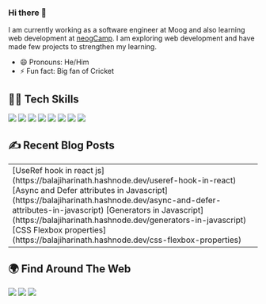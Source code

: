 ### Hi there 👋

I am currently working as a software engineer at Moog and also learning web development at [neogCamp](https://neog.camp/). 
I am exploring web development and have made few projects to strengthen my learning. 


- 😄 Pronouns: He/Him
- ⚡ Fun fact: Big fan of Cricket


## 👨‍💻 Tech Skills
![](https://img.shields.io/badge/HTML5-E34F26?style=for-the-badge&logo=html5&logoColor=white)
![](https://img.shields.io/badge/CSS3-1572B6?style=for-the-badge&logo=css3&logoColor=white)
![](https://img.shields.io/badge/JavaScript-F7DF1E?style=for-the-badge&logo=javascript&logoColor=black)
![](https://img.shields.io/badge/Node.js-43853D?style=for-the-badge&logo=node.js&logoColor=white) 
![](https://img.shields.io/badge/React-20232A?style=for-the-badge&logo=react&logoColor=61DAFB)
![](https://img.shields.io/badge/Markdown-000000?style=for-the-badge&logo=markdown&logoColor=white)
![](https://img.shields.io/badge/Git-F05032?style=for-the-badge&logo=git&logoColor=white)
![](https://img.shields.io/badge/Netlify-00C7B7?style=for-the-badge&logo=netlify&logoColor=white)

## ✍️ Recent Blog Posts
<table align="center">
  <tr>
    <td width="50%">
<!-- BLOG-POST-LIST:START -->
[UseRef hook in react js](https://balajiharinath.hashnode.dev/useref-hook-in-react)
[Async and Defer attributes in Javascript](https://balajiharinath.hashnode.dev/async-and-defer-attributes-in-javascript)
[Generators in Javascript](https://balajiharinath.hashnode.dev/generators-in-javascript)
[CSS Flexbox properties](https://balajiharinath.hashnode.dev/css-flexbox-properties)
<!-- BLOG-POST-LIST:END -->
 
</td>
  </tr>
</table>

## 🌍 Find Around The Web
<a href="https://twitter.com/balaji_harinath"><img src="https://img.shields.io/badge/Twitter-1DA1F2?style=for-the-badge&logo=twitter&logoColor=white"/></a>
<a href="https://github.com/BalajiHarinath"><img src="https://img.shields.io/badge/GitHub-100000?style=for-the-badge&logo=github&logoColor=white"/></a>
<a href="https://www.linkedin.com/in/balaji-harinath-90a56518a/"><img src="https://img.shields.io/badge/LinkedIn-0077B5?style=for-the-badge&logo=linkedin&logoColor=white"/></a>
